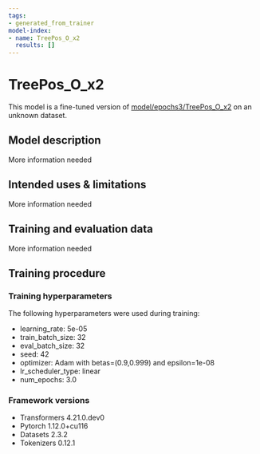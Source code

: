 ```yaml
---
tags:
- generated_from_trainer
model-index:
- name: TreePos_O_x2
  results: []
---
```


<!-- This model card has been generated automatically according to the information the Trainer had access to. You
should probably proofread and complete it, then remove this comment. -->

# TreePos_O_x2

This model is a fine-tuned version of [model/epochs3/TreePos_O_x2](https://huggingface.co/model/epochs3/TreePos_O_x2) on an unknown dataset.

## Model description

More information needed

## Intended uses & limitations

More information needed

## Training and evaluation data

More information needed

## Training procedure

### Training hyperparameters

The following hyperparameters were used during training:
- learning_rate: 5e-05
- train_batch_size: 32
- eval_batch_size: 32
- seed: 42
- optimizer: Adam with betas=(0.9,0.999) and epsilon=1e-08
- lr_scheduler_type: linear
- num_epochs: 3.0

### Framework versions

- Transformers 4.21.0.dev0
- Pytorch 1.12.0+cu116
- Datasets 2.3.2
- Tokenizers 0.12.1
